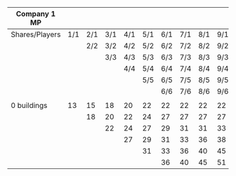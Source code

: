 | Company 1 MP   |     |     |     |     |     |     |     |     |     |
|----------------|-----|-----|-----|-----|-----|-----|-----|-----|-----|
| Shares/Players | 1/1 | 2/1 | 3/1 | 4/1 | 5/1 | 6/1 | 7/1 | 8/1 | 9/1 |
|                |     | 2/2 | 3/2 | 4/2 | 5/2 | 6/2 | 7/2 | 8/2 | 9/2 |
|                |     |     | 3/3 | 4/3 | 5/3 | 6/3 | 7/3 | 8/3 | 9/3 |
|                |     |     |     | 4/4 | 5/4 | 6/4 | 7/4 | 8/4 | 9/4 |
|                |     |     |     |     | 5/5 | 6/5 | 7/5 | 8/5 | 9/5 |
|                |     |     |     |     |     | 6/6 | 7/6 | 8/6 | 9/6 |
|                |     |     |     |     |     |     |     |     |     |
| 0 buildings    | 13  | 15  | 18  | 20  | 22  | 22  | 22  | 22  | 22  |
|                |     | 18  | 20  | 22  | 24  | 27  | 27  | 27  | 27  |
|                |     |     | 22  | 24  | 27  | 29  | 31  | 31  | 33  |
|                |     |     |     | 27  | 29  | 31  | 33  | 36  | 38  |
|                |     |     |     |     | 31  | 33  | 36  | 40  | 45  |
|                |     |     |     |     |     | 36  | 40  | 45  | 51  |
